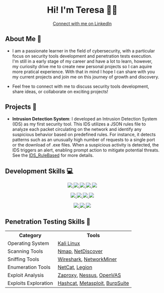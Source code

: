 <!DOCTYPE html>
<html>
<body>
  <div align="center">
    <h1>Hi! I'm Teresa 👩‍💻</h1>
    <a href="https://www.linkedin.com/in/teresa-sousa/" target="_blank" class="button button-pill button-primary">
      <span class="button-icon"><i class="fa fa-linkedin"></i></span>
      Connect with me on LinkedIn
    </a>
  </div>
</body>
</html>



## About Me 🔎

- I am a passionate learner in the field of cybersecurity, with a particular focus on security tools development and penetration tests execution. I'm still in a early stage of my career and have a lot to learn, however, my curiosity drive me to create new personal projects so I can aquire more pratical experience. With that in mind I hope I can share with you my current projects and join me on this journey of growth and discovery.

- Feel free to connect with me to discuss security tools development, share ideas, or collaborate on exciting projects!


## Projects 🚀

- **Intrusion Detection System**: I developed an Intrusion Detection System (IDS) as my first security tool. This IDS utilizes a JSON rules file to analyze each packet circulating on the network and identify any suspicious behavior based on predefined rules. For instance, it detects patterns such as an unusually high number of requests to a single port or the download of .exe files. When a suspicious activity is detected, the IDS triggers an alert, enabling prompt action to mitigate potential threats. See the [IDS_RuleBased](https://github.com/TeresaBrilha/IDS_RuleBased) for more details.

## Development Skills 💻

<p align="center">
  <a href="https://www.python.org/">
    <img src="https://skillicons.dev/icons?i=python" />
  </a>
  <a href="https://en.wikipedia.org/wiki/C">
    <img src="https://skillicons.dev/icons?i=c" />
  </a>
  <a href="https://docs.microsoft.com/en-us/dotnet/csharp/">
    <img src="https://skillicons.dev/icons?i=cs" />
  </a>
  <a href="https://www.java.com/">
    <img src="https://skillicons.dev/icons?i=java" />
  </a>
  <a href="https://developer.mozilla.org/en-US/docs/Web/JavaScript">
    <img src="https://skillicons.dev/icons?i=js" />
  </a>
</p>

<p align="center">
  <a href="https://dotnet.microsoft.com/">
    <img src="https://skillicons.dev/icons?i=dotnet" />
  </a>
  <a href="https://vuejs.org/">
    <img src="https://skillicons.dev/icons?i=vuejs" />
  </a>
  <a href="https://laravel.com/">
    <img src="https://skillicons.dev/icons?i=laravel" />
  </a>
  <a href="https://flutter.dev/">
    <img src="https://skillicons.dev/icons?i=flutter" />
  </a>
</p>

<p align="center">
  <a href="https://www.docker.com/">
    <img src="https://skillicons.dev/icons?i=docker" />
  </a>
  <a href="https://www.mysql.com/">
    <img src="https://skillicons.dev/icons?i=mysql" />
  </a>
  <a href="https://git-scm.com/">
    <img src="https://skillicons.dev/icons?i=git" />
  </a>
</p>

## Penetration Testing Skills 🔐

<div align="center">
  <table>
    <tr>
      <th>Category</th>
      <th>Tools</th>
    </tr>
    <tr>
      <td>Operating System</td>
      <td><span style="text-decoration: none; color: inherit;"><a href="https://www.kali.org/">Kali Linux</a></span></td>
    </tr>
    <tr>
      <td>Scanning Tools</td>
      <td><span style="text-decoration: none; color: inherit;"><a href="https://nmap.org/">Nmap</a>, <a href="https://www.kali.org/tools/netdiscover/#:~:text=Netdiscover%20is%20an%20active%2Fpassive,used%20on%20hub%2Fswitched%20networks.">NetDiscover</a></span></td>
    </tr>
    <tr>
      <td>Sniffing Tools</td>
      <td><span style="text-decoration: none; color: inherit;"><a href="https://www.wireshark.org/">Wireshark</a>, <a href="https://www.netresec.com/?page=NetworkMiner">NetworkMiner</a></span></td>
    </tr>
    <tr>
      <td>Enumeration Tools</td>
      <td><span style="text-decoration: none; color: inherit;"><a href="https://www.kali.org/tools/netcat/">NetCat</a>, <a href="https://www.kali.org/tools/legion/">Legion</a></span></td>
    </tr>
    <tr>
      <td>Exploit Analysis</td>
      <td><span style="text-decoration: none; color: inherit;"><a href="https://www.zaproxy.org/">Zaproxy</a>, <a href="https://www.tenable.com/products/nessus-vulnerability-scanner">Nessus</a>, <a href="https://www.openvas.org/">OpenVAS</a></span></td>
    </tr>
    <tr>
      <td>Exploits Exploration</td>
      <td><span style="text-decoration: none; color: inherit;"><a href="https://hashcat.net/hashcat/">Hashcat</a>, <a href="https://www.metasploit.com/">Metasploit</a>, <a href="https://portswigger.net/burp">BurpSuite</a></span></td>
    </tr>
  </table>
</div>













